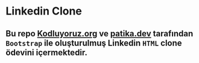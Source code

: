 # Linkedin Clone

## Bu repo [Kodluyoruz.org](https://kodluyoruz.org) ve [patika.dev](https://patika.dev/tr) tarafından `Bootstrap` ile oluşturulmuş Linkedin `HTML` clone ödevini içermektedir.
